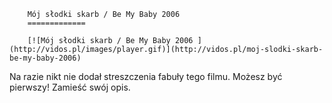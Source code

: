 
        Mój słodki skarb / Be My Baby 2006 
        =============
        
        [![Mój słodki skarb / Be My Baby 2006 ](http://vidos.pl/images/player.gif)](http://vidos.pl/moj-slodki-skarb-be-my-baby-2006)
        
        
 Na razie nikt nie dodał streszczenia fabuły tego filmu. Możesz być pierwszy! Zamieść swój opis.
    
